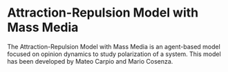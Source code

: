 # Attraction-Repulsion Model with Mass Media

The Attraction-Repulsion Model with Mass Media is an agent-based model focused on opinion dynamics to study polarization of a system. This model has been developed by Mateo Carpio and Mario Cosenza. 

